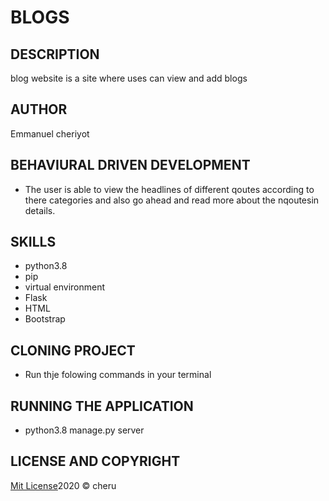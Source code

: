 # BLOGS

## DESCRIPTION

 blog website is a site where uses can view and add blogs
## AUTHOR
Emmanuel cheriyot


## BEHAVIURAL DRIVEN DEVELOPMENT
 * The user is able to view the headlines of different qoutes according to there categories and also go ahead and read more about the nqoutesin details.
## SKILLS

* python3.8
* pip
* virtual environment
* Flask
* HTML
* Bootstrap

## CLONING PROJECT

* Run thje folowing commands in your terminal
  
## RUNNING THE APPLICATION

 * python3.8 manage.py server

 
 ## LICENSE AND COPYRIGHT
[Mit License](https://opensource.org/licenses/MIT)2020 &copy; cheru






